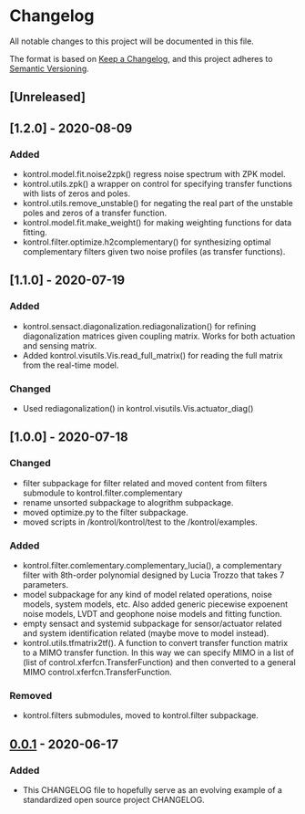 # Changelog
All notable changes to this project will be documented in this file.

The format is based on [Keep a Changelog](https://keepachangelog.com/en/1.0.0/),
and this project adheres to [Semantic Versioning](https://semver.org/spec/v2.0.0.html).

## [Unreleased]

## [1.2.0] - 2020-08-09
### Added
- kontrol.model.fit.noise2zpk() regress noise spectrum with ZPK model. 
- kontrol.utils.zpk() a wrapper on control for specifying transfer functions
  with lists of zeros and poles.
- kontrol.utils.remove_unstable() for negating the real part of the unstable
  poles and zeros of a transfer function.
- kontrol.model.fit.make_weight() for making weighting functions for data
  fitting.
- kontrol.filter.optimize.h2complementary() for synthesizing optimal
  complementary filters given two noise profiles (as transfer functions).

## [1.1.0] - 2020-07-19
### Added
- kontrol.sensact.diagonalization.rediagonalization() for refining
  diagonalization matrices given coupling matrix. Works for both actuation and
  sensing matrix.
- Added kontrol.visutils.Vis.read_full_matrix() for reading the full matrix
  from the real-time model.

### Changed
- Used rediagonalization() in kontrol.visutils.Vis.actuator_diag()

## [1.0.0] - 2020-07-18
### Changed
- filter subpackage for filter related and moved content from filters submodule
  to kontrol.filter.complementary
- rename unsorted subpackage to alogrithm subpackage.
- moved optimize.py to the filter subpackage.
- moved scripts in /kontrol/kontrol/test to the /kontrol/examples.

### Added
- kontrol.filter.comlementary.complementary_lucia(), a complementary filter
  with 8th-order polynomial designed by Lucia Trozzo that takes 7 parameters.
- model subpackage for any kind of model related operations, noise models,
  system models, etc. Also added generic piecewise expoenent noise models, LVDT
  and geophone noise models and fitting function.
- empty sensact and systemid subpackage for sensor/actuator related and
  system identification related (maybe move to model instead).
- kontrol.utils.tfmatrix2tf(). A function to convert transfer function matrix
  to a MIMO transfer function. In this way we can specify MIMO in a list of
  (list of control.xferfcn.TransferFunction) and then converted to a general
  MIMO control.xferfcn.TransferFunction.

### Removed
- kontrol.filters submodules, moved to kontrol.filter subpackage.

## [0.0.1] - 2020-06-17
### Added
- This CHANGELOG file to hopefully serve as an evolving example of a
  standardized open source project CHANGELOG.

[0.0.1]: https://github.com/terrencetec/kontrol/releases/tag/v0.0.1
